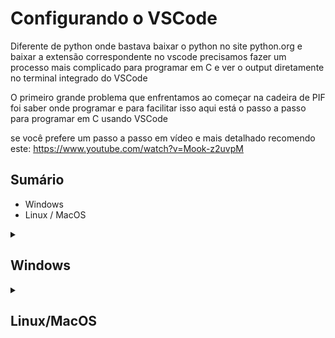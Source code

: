 # Configurando o VSCode

Diferente de python onde bastava baixar o python no site python.org e baixar a extensão correspondente no vscode precisamos fazer um processo mais complicado para programar em C e ver o output diretamente no terminal integrado do VSCode

O primeiro grande problema que enfrentamos ao começar na cadeira de PIF foi saber onde programar e para facilitar isso aqui está o passo a passo para programar em C usando VSCode

se você prefere um passo a passo em vídeo e mais detalhado recomendo este: https://www.youtube.com/watch?v=Mook-z2uvpM

## Sumário

- Windows
- Linux / MacOS

<details>
<summary><h2>Windows</h2></summary>

  <details>
  <summary>&nbsp;&nbsp;&nbsp;&nbsp;<h4>Instalar MinGW</h4></summary>

  Esse passo é importante aos que usam Windows O.S. para programar ja que não contem GCC nativo no sistema

  Você pode pesquisar o MinGW na internet e acessar o primeiro link ou clicar aqui: https://sourceforge.net/projects/mingw/

  ##### Clique em ```install```:

  ![Captura de tela 2024-12-04 155538](https://github.com/user-attachments/assets/61b8ee7d-166e-4e30-8c51-99a734cd0b16)

  ##### Clique em ```continue```:

  ![Captura de tela 2024-12-04 155730](https://github.com/user-attachments/assets/a690f9bb-f9bc-4e0a-9433-b88a1c6da725)

  ##### Ao finalizar a instalação clique novamente em ```continue```

  ![image](https://github.com/user-attachments/assets/3db967b9-659f-4d85-bb0c-1da53e102e5e)

  ##### Selecione ```mingw32-base``` para a instalação

  ![image](https://github.com/user-attachments/assets/8e51f799-2c18-4406-a6b7-565121e03915)

  ##### Clique em ```Installation```

  ![image](https://github.com/user-attachments/assets/f5011472-1d01-49e1-a2ea-a7d65a6f2375)

  ##### Clique em ```Apply changes```

  ![image](https://github.com/user-attachments/assets/fe16c4b6-0138-4362-8dad-351d52a1099f)

  ##### Clique em ```Apply```

  ![image](https://github.com/user-attachments/assets/fb30761a-d5f3-4cd0-946c-873ce706d128)

  ##### Pressione ```Windows``` e digite variáveis de ambiente do sistema, clique nessa opção:

  ![image](https://github.com/user-attachments/assets/3d840286-7d90-4a59-b7b1-eb2509baa220)

  ##### Clique em ```Variáveis de Ambiente```

  ![image](https://github.com/user-attachments/assets/531e95e7-7a4c-42e6-a084-1d104276b96e)

  ##### Clique duas vezes em ```PATH```

  ![image](https://github.com/user-attachments/assets/d98d6bba-b3bc-4b82-b458-0f3253ee188e)

  ##### Clique em ```Novo```

  ![image](https://github.com/user-attachments/assets/9a3e0e00-583d-4891-acee-6ba91c996717)

  ##### Adicione esse caminho: ```C:\MinGW\bin``` e confirme

  ![image](https://github.com/user-attachments/assets/68a8c6a8-0e67-494e-8174-3b9084b98000)
  
  </details>

  <details>
  <summary>&nbsp;&nbsp;&nbsp;&nbsp;<h4>Instalar Extensões no vs code</h4></summary>

  - ```C/C++``` da Microsoft
  - ```C/C++ Compile Run``` de danielpinto8zz6

  ![image](https://github.com/user-attachments/assets/628ebda2-a669-4bae-bf2f-78b7c4a4147b)


  </details>

</details>

<details>
<summary><h2>Linux/MacOS</h2></summary>

  <details>
  <summary>&nbsp;&nbsp;&nbsp;&nbsp;<h4>Instalar Extensões no vs code</h4></summary>

  - ```C/C++``` da Microsoft
  - ```C/C++ Compile Run``` de danielpinto8zz6

  ![image](https://github.com/user-attachments/assets/628ebda2-a669-4bae-bf2f-78b7c4a4147b)


  </details>

</details>





